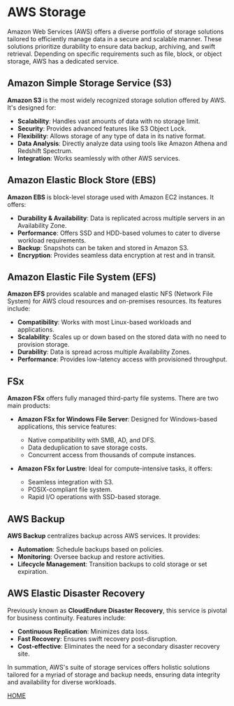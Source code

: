 # AWS Storage

Amazon Web Services (AWS) offers a diverse portfolio of storage solutions tailored to efficiently manage data in a secure and scalable manner. These solutions prioritize durability to ensure data backup, archiving, and swift retrieval. Depending on specific requirements such as file, block, or object storage, AWS has a dedicated service.

## Amazon Simple Storage Service (S3)

**Amazon S3** is the most widely recognized storage solution offered by AWS. It's designed for:

- **Scalability**: Handles vast amounts of data with no storage limit.
- **Security**: Provides advanced features like S3 Object Lock.
- **Flexibility**: Allows storage of any type of data in its native format.
- **Data Analysis**: Directly analyze data using tools like Amazon Athena and Redshift Spectrum.
- **Integration**: Works seamlessly with other AWS services.

## Amazon Elastic Block Store (EBS)

**Amazon EBS** is block-level storage used with Amazon EC2 instances. It offers:

- **Durability & Availability**: Data is replicated across multiple servers in an Availability Zone.
- **Performance**: Offers SSD and HDD-based volumes to cater to diverse workload requirements.
- **Backup**: Snapshots can be taken and stored in Amazon S3.
- **Encryption**: Provides seamless data encryption at rest and in transit.

## Amazon Elastic File System (EFS)

**Amazon EFS** provides scalable and managed elastic NFS (Network File System) for AWS cloud resources and on-premises resources. Its features include:

- **Compatibility**: Works with most Linux-based workloads and applications.
- **Scalability**: Scales up or down based on the stored data with no need to provision storage.
- **Durability**: Data is spread across multiple Availability Zones.
- **Performance**: Provides low-latency access with provisioned throughput.

## FSx

**Amazon FSx** offers fully managed third-party file systems. There are two main products:

- **Amazon FSx for Windows File Server**: Designed for Windows-based applications, this service features:
  - Native compatibility with SMB, AD, and DFS.
  - Data deduplication to save storage costs.
  - Concurrent access from thousands of compute instances.

- **Amazon FSx for Lustre**: Ideal for compute-intensive tasks, it offers:
  - Seamless integration with S3.
  - POSIX-compliant file system.
  - Rapid I/O operations with SSD-based storage.

## AWS Backup

**AWS Backup** centralizes backup across AWS services. It provides:

- **Automation**: Schedule backups based on policies.
- **Monitoring**: Oversee backup and restore activities.
- **Lifecycle Management**: Transition backups to cold storage or set expiration.

## AWS Elastic Disaster Recovery

Previously known as **CloudEndure Disaster Recovery**, this service is pivotal for business continuity. Features include:

- **Continuous Replication**: Minimizes data loss.
- **Fast Recovery**: Ensures swift recovery post-disruption.
- **Cost-effective**: Eliminates the need for a secondary disaster recovery site.

In summation, AWS's suite of storage services offers holistic solutions tailored for a myriad of storage and backup needs, ensuring data integrity and availability for diverse workloads.

[HOME](./README.md)